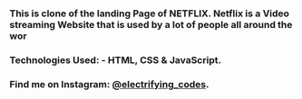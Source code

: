 ### This is clone of the landing Page of NETFLIX. Netflix is a Video streaming Website that is used by a lot of people all around the wor

### Technologies Used: - HTML, CSS & JavaScript.

### Find me on Instagram: [@electrifying_codes][instagram].

[instagram]: https://www.instagram.com/electrifying_codes
